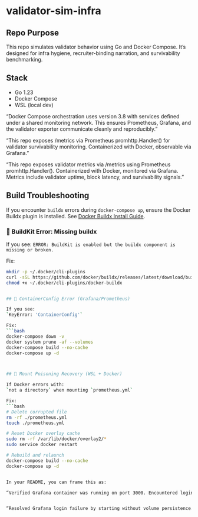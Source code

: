# validator-sim-infra
## Repo Purpose

This repo simulates validator behavior using Go and Docker Compose. It’s designed for infra hygiene, recruiter-binding narration, and survivability benchmarking.

## Stack

- Go 1.23
- Docker Compose
- WSL (local dev)

“Docker Compose orchestration uses version 3.8 with services defined under a shared monitoring network. This ensures Prometheus, Grafana, and the validator exporter communicate cleanly and reproducibly.”


“This repo exposes /metrics via Prometheus promhttp.Handler() for validator survivability monitoring. Containerized with Docker, observable via Grafana.”


“This repo exposes validator metrics via /metrics using Prometheus promhttp.Handler(). Containerized with Docker, monitored via Grafana. Metrics include validator uptime, block latency, and survivability signals.”



## Build Troubleshooting

If you encounter `buildx` errors during `docker-compose up`, ensure the Docker Buildx plugin is installed. See [Docker Buildx Install Guide](https://docs.docker.com/go/buildx/).


### 🧩 BuildKit Error: Missing buildx

If you see:
`ERROR: BuildKit is enabled but the buildx component is missing or broken.`

Fix:
```bash
mkdir -p ~/.docker/cli-plugins
curl -sSL https://github.com/docker/buildx/releases/latest/download/buildx-linux-amd64 -o ~/.docker/cli-plugins/docker-buildx
chmod +x ~/.docker/cli-plugins/docker-buildx


## 🧩 ContainerConfig Error (Grafana/Prometheus)

If you see:
`KeyError: 'ContainerConfig'`

Fix:
```bash
docker-compose down -v
docker system prune -af --volumes
docker-compose build --no-cache
docker-compose up -d



## 🧩 Mount Poisoning Recovery (WSL + Docker)

If Docker errors with:
`not a directory` when mounting `prometheus.yml`

Fix:
```bash
# Delete corrupted file
rm -rf ./prometheus.yml
touch ./prometheus.yml

# Reset Docker overlay cache
sudo rm -rf /var/lib/docker/overlay2/*
sudo service docker restart

# Rebuild and relaunch
docker-compose build --no-cache
docker-compose up -d


In your README, you can frame this as:

“Verified Grafana container was running on port 3000. Encountered login failure due to persisted credentials. Resolved by resetting admin password via grafana-cli. Documented reproducible resurrection flow for recruiter clarity.”


“Resolved Grafana login failure by starting without volume persistence. Verified admin/admin works on fresh container. Documented reproducible resurrection flow: strip to minimal service, confirm login, then re‑add persistent volume